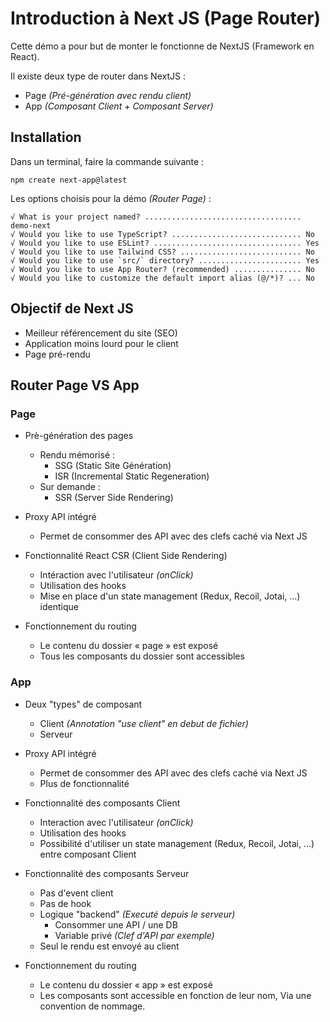 # **Introduction à Next JS** (Page Router)

Cette démo a pour but de monter le fonctionne de NextJS (Framework en React).

Il existe deux type de router dans NextJS : 
- Page _(Pré-génération avec rendu client)_
- App _(Composant Client + Composant Server)_

## Installation
Dans un terminal, faire la commande suivante :
```
npm create next-app@latest
```

Les options choisis pour la démo _(Router Page)_ :
```
√ What is your project named? ................................... demo-next
√ Would you like to use TypeScript? ............................. No
√ Would you like to use ESLint? ................................. Yes
√ Would you like to use Tailwind CSS? ........................... No
√ Would you like to use `src/` directory? ....................... Yes
√ Would you like to use App Router? (recommended) ............... No
√ Would you like to customize the default import alias (@/*)? ... No
```

## Objectif de Next JS
- Meilleur référencement du site (SEO)
- Application moins lourd pour le client
- Page pré-rendu

## Router Page VS App

### Page
- Prè-génération des pages
    - Rendu mémorisé :
        - SSG (Static Site Génération)
        - ISR (Incremental Static Regeneration)
    - Sur demande :
        - SSR (Server Side Rendering)

- Proxy API intégré
    - Permet de consommer des API avec des clefs caché via Next JS

- Fonctionnalité React CSR (Client Side Rendering)
    - Intéraction avec l'utilisateur _(onClick)_
    - Utilisation des hooks
    - Mise en place d'un state management (Redux, Recoil, Jotai, ...) identique

- Fonctionnement du routing
    - Le contenu du dossier « page » est exposé
    - Tous les composants du dossier sont accessibles


### App
- Deux "types" de composant
    - Client _(Annotation "use client" en debut de fichier)_
    - Serveur

- Proxy API intégré
    - Permet de consommer des API avec des clefs caché via Next JS
    - Plus de fonctionnalité 

- Fonctionnalité des composants Client
    - Interaction avec l'utilisateur _(onClick)_
    - Utilisation des hooks
    - Possibilité d'utiliser un state management (Redux, Recoil, Jotai, ...) entre composant Client

- Fonctionnalité des composants Serveur
    - Pas d'event client
    - Pas de hook
    - Logique "backend" _(Executé depuis le serveur)_
        - Consommer une API / une DB
        - Variable privé _(Clef d'API par exemple)_
    - Seul le rendu est envoyé au client

- Fonctionnement du routing
    - Le contenu du dossier « app » est exposé
    - Les composants sont accessible en fonction de leur nom, Via une convention de nommage.
